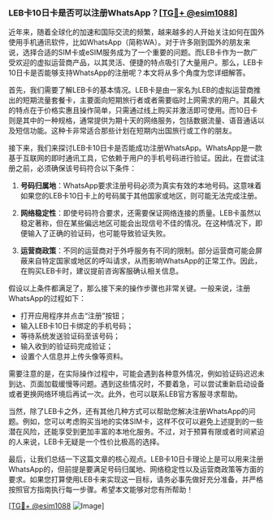 ### LEB卡10日卡是否可以注册WhatsApp？[[TG💪+ @esim1088](https://t.me/s/esim1088)]

近年来，随着全球化的加速和国际交流的频繁，越来越多的人开始关注如何在国外使用手机通讯软件，比如WhatsApp（简称WA）。对于许多刚到国外的朋友来说，选择合适的SIM卡或eSIM服务成为了一个重要的问题。而LEB卡作为一款广受欢迎的虚拟运营商产品，以其灵活、便捷的特点吸引了大量用户。那么，LEB卡10日卡是否能够支持WhatsApp的注册呢？本文将从多个角度为您详细解答。

首先，我们需要了解LEB卡的基本情况。LEB卡是由一家名为LEB的虚拟运营商推出的短期流量套餐卡，主要面向短期旅行者或者需要临时上网需求的用户。其最大的特点在于价格实惠且操作简单，只需通过线上购买并激活即可使用。而10日卡则是其中的一种规格，通常提供为期十天的网络服务，包括数据流量、语音通话以及短信功能。这种卡非常适合那些计划在短期内出国旅行或工作的朋友。

接下来，我们来探讨LEB卡10日卡是否能成功注册WhatsApp。WhatsApp是一款基于互联网的即时通讯工具，它依赖于用户的手机号码进行验证。因此，在尝试注册之前，必须确保该号码符合以下条件：

1. **号码归属地**：WhatsApp要求注册号码必须为真实有效的本地号码。这意味着如果您的LEB卡10日卡上的号码属于其他国家或地区，则可能无法完成注册。
   
2. **网络稳定性**：即使号码符合要求，还需要保证网络连接的质量。LEB卡虽然以稳定著称，但在某些偏远地区可能会出现信号不佳的情况。在这种情况下，即便输入了正确的验证码，也可能导致验证失败。

3. **运营商政策**：不同的运营商对于外呼服务有不同的限制。部分运营商可能会屏蔽来自特定国家或地区的呼叫请求，从而影响WhatsApp的正常工作。因此，在购买LEB卡时，建议提前咨询客服确认相关信息。

假设以上条件都满足了，那么接下来的操作步骤也非常关键。一般来说，注册WhatsApp的过程如下：

- 打开应用程序并点击“注册”按钮；
- 输入LEB卡10日卡绑定的手机号码；
- 等待系统发送验证码至该号码；
- 输入收到的验证码完成验证；
- 设置个人信息并上传头像等资料。

需要注意的是，在实际操作过程中，可能会遇到各种意外情况，例如验证码迟迟未到达、页面加载缓慢等问题。遇到这些情况时，不要着急，可以尝试重新启动设备或者更换网络环境后再试一次。此外，也可以联系LEB官方客服寻求帮助。

当然，除了LEB卡之外，还有其他几种方式可以帮助您解决注册WhatsApp的问题。例如，您可以考虑购买当地的实体SIM卡，这样不仅可以避免上述提到的一些潜在风险，还能享受到更加丰富的本地化服务。不过，对于预算有限或者时间紧迫的人来说，LEB卡无疑是一个性价比极高的选择。

最后，让我们总结一下这篇文章的核心观点。LEB卡10日卡理论上是可以用来注册WhatsApp的，但前提是要满足号码归属地、网络稳定性以及运营商政策等方面的要求。如果您打算使用LEB卡来实现这一目标，请务必事先做好充分准备，并严格按照官方指南执行每一步骤。希望本文能够对您有所帮助！

[[TG💪+ @esim1088](https://t.me/s/esim1088) ![Image](https://i.postimg.cc/4NQfJmqS/Snipaste-2025-05-13-00-14-12.png)]